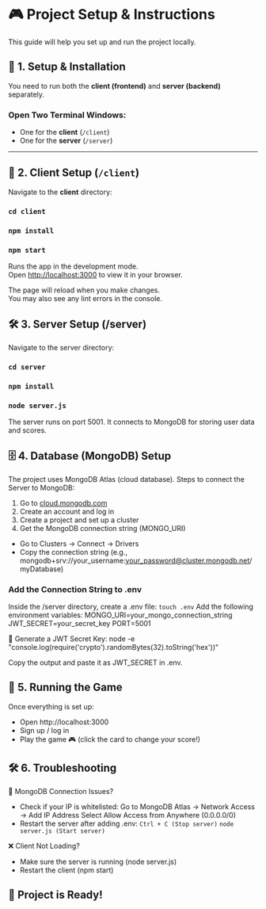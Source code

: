 # 🎮 Project Setup & Instructions

This guide will help you set up and run the project locally.

## 📌 1. Setup & Installation  
You need to run both the **client (frontend)** and **server (backend)** separately.

### **Open Two Terminal Windows:**  
- One for the **client** (`/client`)
- One for the **server** (`/server`)

---

## 🚀 2. Client Setup (`/client`)
Navigate to the **client** directory:  

### `cd client`
### `npm install`
### `npm start`

Runs the app in the development mode.\
Open [http://localhost:3000](http://localhost:3000) to view it in your browser.

The page will reload when you make changes.\
You may also see any lint errors in the console.

## 🛠 3. Server Setup (/server)
Navigate to the server directory:

### `cd server`
### `npm install`
### `node server.js`

The server runs on port 5001.
It connects to MongoDB for storing user data and scores.

## 🗄 4. Database (MongoDB) Setup
The project uses MongoDB Atlas (cloud database).
Steps to connect the Server to MongoDB:

1. Go to [cloud.mongodb.com](cloud.mongodb.com)
2. Create an account and log in
3. Create a project and set up a cluster
4. Get the MongoDB connection string (MONGO_URI)

- Go to Clusters → Connect → Drivers
- Copy the connection string (e.g., mongodb+srv://your_username:your_password@cluster.mongodb.net/myDatabase)

### Add the Connection String to .env
Inside the /server directory, create a .env file:
`touch .env`
Add the following environment variables:
MONGO_URI=your_mongo_connection_string
JWT_SECRET=your_secret_key
PORT=5001

🔹 Generate a JWT Secret Key:
node -e "console.log(require('crypto').randomBytes(32).toString('hex'))"

Copy the output and paste it as JWT_SECRET in .env.

## 🎲 5. Running the Game
Once everything is set up:
- Open http://localhost:3000
- Sign up / log in
- Play the game 🎮 (click the card to change your score!)

## 🛠 6. Troubleshooting
🔄 MongoDB Connection Issues?
- Check if your IP is whitelisted:
Go to MongoDB Atlas → Network Access → Add IP Address
Select Allow Access from Anywhere (0.0.0.0/0)
- Restart the server after adding .env:
`Ctrl + C (Stop server)`
`node server.js (Start server)`

❌ Client Not Loading?
- Make sure the server is running (node server.js)
- Restart the client (npm start)

## 🎉 Project is Ready!
